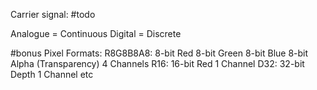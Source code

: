 Carrier signal:
	#todo

Analogue = Continuous
Digital = Discrete

#bonus 
Pixel Formats:
	R8G8B8A8:
		8-bit Red
		8-bit Green
		8-bit Blue
		8-bit Alpha (Transparency)
		4 Channels
	R16:
		16-bit Red
		1 Channel
	D32:
		32-bit Depth
		1 Channel
	etc